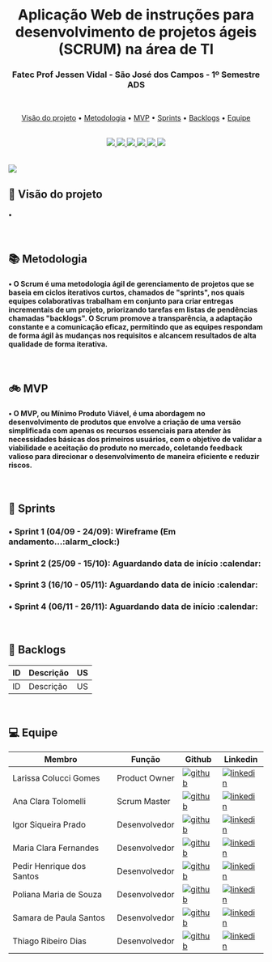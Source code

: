 <h1 align="center">Aplicação Web de instruções para desenvolvimento de projetos ágeis (SCRUM) na área de TI</h1>
<h3 align="center">Fatec Prof Jessen Vidal - São José dos Campos - 1º Semestre ADS</h3> 

<br>
<p align="center">
  <a href="#-visão-do-projeto">Visão do projeto</a> •
  <a href="#-metodologia">Metodologia</a> •
  <a href="#-mvp">MVP</a> •
  <a href="#-sprints">Sprints</a> •
  <a href="#-backlogs">Backlogs</a> •
  <a href="#-equipe">Equipe</a>
</p>

<br>
<div align="center">
  <a href="#">
    <img src="https://img.shields.io/badge/Figma-F24E1E?style=for-the-badge&logo=figma&logoColor=white" />
  </a>
  
  <a href="#">
    <img src="https://img.shields.io/badge/HTML5-E34F26?style=for-the-badge&logo=html5&logoColor=white" />
  </a>
  
  <a href="#">
    <img src="https://img.shields.io/badge/CSS3-1572B6?style=for-the-badge&logo=css3&logoColor=white" />
  </a>
  
  <a href="#">
    <img src="https://img.shields.io/badge/Python-FFD43B?style=for-the-badge&logo=python&logoColor=blue" />
  </a>
  
  <a href="#">
    <img src="https://img.shields.io/badge/Flask-000000?style=for-the-badge&logo=flask&logoColor=white" />
  </a>
  
  <a href="#">
    <img src="https://img.shields.io/badge/Bootstrap-563D7C?style=for-the-badge&logo=bootstrap&logoColor=white" />
  </a>
  
</div>
<br>

<br>
<img src="http://img.shields.io/static/v1?label=STATUS&message=EM%20DESENVOLVIMENTO&color=ff6600&style=for-the-badge" />
<br>

## 🔎 Visão do projeto
<h4> • </h4>
<br>

## 📚 Metodologia
<h4> • O Scrum é uma metodologia ágil de gerenciamento de projetos que se baseia em ciclos iterativos curtos, chamados de "sprints", nos quais equipes colaborativas trabalham em conjunto para criar entregas incrementais de um projeto, priorizando tarefas em listas de pendências chamadas "backlogs". O Scrum promove a transparência, a adaptação constante e a comunicação eficaz, permitindo que as equipes respondam de forma ágil às mudanças nos requisitos e alcancem resultados de alta qualidade de forma iterativa. </h4>
<br>

## 🚲 MVP
<h4> • O MVP, ou Mínimo Produto Viável, é uma abordagem no desenvolvimento de produtos que envolve a criação de uma versão simplificada com apenas os recursos essenciais para atender às necessidades básicas dos primeiros usuários, com o objetivo de validar a viabilidade e aceitação do produto no mercado, coletando feedback valioso para direcionar o desenvolvimento de maneira eficiente e reduzir riscos. </h4>
<br>

## 📅 Sprints
<h3>• Sprint 1 (04/09 - 24/09): Wireframe (Em andamento...:alarm_clock:) </h3>
<h3>• Sprint 2 (25/09 - 15/10): Aguardando data de início :calendar:</h3>
<h3>• Sprint 3 (16/10 - 05/11): Aguardando data de início :calendar:</h3>
<h3>• Sprint 4 (06/11 - 26/11): Aguardando data de início :calendar:</h3>
<br>

## 🎯 Backlogs
|  ID  |  Descrição  |  US  |
| ------------- | ------------- | ------------- |
|  ID  |  Descrição  |  US  |
<br>

## 💻 Equipe

|  Membro  |  Função  |  Github  |  Linkedin  |
| ------------- | ------------- | ------------- | ------------- |
| Larissa Colucci Gomes  | Product Owner |[![github](https://img.shields.io/badge/GitHub-100000?style=for-the-badge&logo=github&logoColor=white)](https://www.github.com/)|[![linkedin](https://img.shields.io/badge/linkedin-0A66C2?style=for-the-badge&logo=linkedin&logoColor=white)](https://www.linkedin.com/) |
| Ana Clara Tolomelli  | Scrum Master |[![github](https://img.shields.io/badge/GitHub-100000?style=for-the-badge&logo=github&logoColor=white)](https://www.github.com/)|[![linkedin](https://img.shields.io/badge/linkedin-0A66C2?style=for-the-badge&logo=linkedin&logoColor=white)](https://www.linkedin.com/) |
| Igor Siqueira Prado  | Desenvolvedor |[![github](https://img.shields.io/badge/GitHub-100000?style=for-the-badge&logo=github&logoColor=white)](https://www.github.com/)|[![linkedin](https://img.shields.io/badge/linkedin-0A66C2?style=for-the-badge&logo=linkedin&logoColor=white)](https://www.linkedin.com/) |
| Maria Clara Fernandes  | Desenvolvedor |[![github](https://img.shields.io/badge/GitHub-100000?style=for-the-badge&logo=github&logoColor=white)](https://www.github.com/)|[![linkedin](https://img.shields.io/badge/linkedin-0A66C2?style=for-the-badge&logo=linkedin&logoColor=white)](https://www.linkedin.com/) |
| Pedir Henrique dos Santos  | Desenvolvedor |[![github](https://img.shields.io/badge/GitHub-100000?style=for-the-badge&logo=github&logoColor=white)](https://www.github.com/)|[![linkedin](https://img.shields.io/badge/linkedin-0A66C2?style=for-the-badge&logo=linkedin&logoColor=white)](https://www.linkedin.com/) |
| Poliana Maria de Souza  | Desenvolvedor |[![github](https://img.shields.io/badge/GitHub-100000?style=for-the-badge&logo=github&logoColor=white)](https://www.github.com/)|[![linkedin](https://img.shields.io/badge/linkedin-0A66C2?style=for-the-badge&logo=linkedin&logoColor=white)](https://www.linkedin.com/) |
| Samara de Paula Santos  | Desenvolvedor |[![github](https://img.shields.io/badge/GitHub-100000?style=for-the-badge&logo=github&logoColor=white)](https://www.github.com/)|[![linkedin](https://img.shields.io/badge/linkedin-0A66C2?style=for-the-badge&logo=linkedin&logoColor=white)](https://www.linkedin.com/) |
| Thiago Ribeiro Dias  | Desenvolvedor |[![github](https://img.shields.io/badge/GitHub-100000?style=for-the-badge&logo=github&logoColor=white)](https://github.com/yrnThiago)|[![linkedin](https://img.shields.io/badge/linkedin-0A66C2?style=for-the-badge&logo=linkedin&logoColor=white)](https://www.linkedin.com/in/thiago-ribeiro-690b4114b/) |


